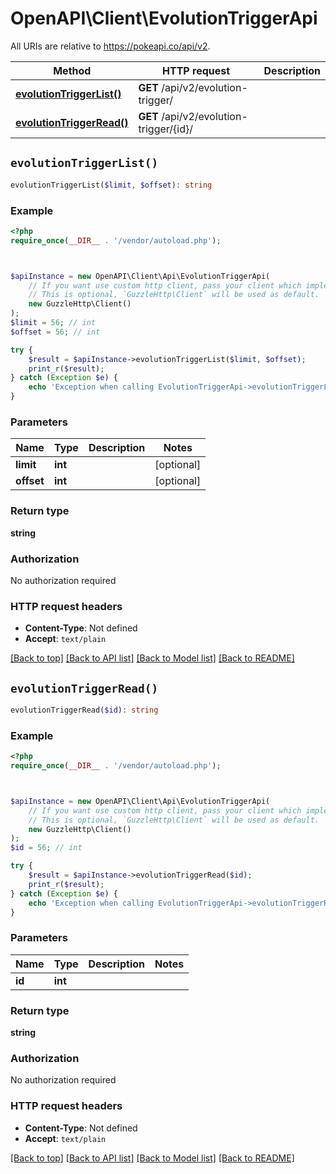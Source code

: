 # OpenAPI\Client\EvolutionTriggerApi

All URIs are relative to https://pokeapi.co/api/v2.

Method | HTTP request | Description
------------- | ------------- | -------------
[**evolutionTriggerList()**](EvolutionTriggerApi.md#evolutionTriggerList) | **GET** /api/v2/evolution-trigger/ | 
[**evolutionTriggerRead()**](EvolutionTriggerApi.md#evolutionTriggerRead) | **GET** /api/v2/evolution-trigger/{id}/ | 


## `evolutionTriggerList()`

```php
evolutionTriggerList($limit, $offset): string
```



### Example

```php
<?php
require_once(__DIR__ . '/vendor/autoload.php');



$apiInstance = new OpenAPI\Client\Api\EvolutionTriggerApi(
    // If you want use custom http client, pass your client which implements `GuzzleHttp\ClientInterface`.
    // This is optional, `GuzzleHttp\Client` will be used as default.
    new GuzzleHttp\Client()
);
$limit = 56; // int
$offset = 56; // int

try {
    $result = $apiInstance->evolutionTriggerList($limit, $offset);
    print_r($result);
} catch (Exception $e) {
    echo 'Exception when calling EvolutionTriggerApi->evolutionTriggerList: ', $e->getMessage(), PHP_EOL;
}
```

### Parameters

Name | Type | Description  | Notes
------------- | ------------- | ------------- | -------------
 **limit** | **int**|  | [optional]
 **offset** | **int**|  | [optional]

### Return type

**string**

### Authorization

No authorization required

### HTTP request headers

- **Content-Type**: Not defined
- **Accept**: `text/plain`

[[Back to top]](#) [[Back to API list]](../../README.md#endpoints)
[[Back to Model list]](../../README.md#models)
[[Back to README]](../../README.md)

## `evolutionTriggerRead()`

```php
evolutionTriggerRead($id): string
```



### Example

```php
<?php
require_once(__DIR__ . '/vendor/autoload.php');



$apiInstance = new OpenAPI\Client\Api\EvolutionTriggerApi(
    // If you want use custom http client, pass your client which implements `GuzzleHttp\ClientInterface`.
    // This is optional, `GuzzleHttp\Client` will be used as default.
    new GuzzleHttp\Client()
);
$id = 56; // int

try {
    $result = $apiInstance->evolutionTriggerRead($id);
    print_r($result);
} catch (Exception $e) {
    echo 'Exception when calling EvolutionTriggerApi->evolutionTriggerRead: ', $e->getMessage(), PHP_EOL;
}
```

### Parameters

Name | Type | Description  | Notes
------------- | ------------- | ------------- | -------------
 **id** | **int**|  |

### Return type

**string**

### Authorization

No authorization required

### HTTP request headers

- **Content-Type**: Not defined
- **Accept**: `text/plain`

[[Back to top]](#) [[Back to API list]](../../README.md#endpoints)
[[Back to Model list]](../../README.md#models)
[[Back to README]](../../README.md)
